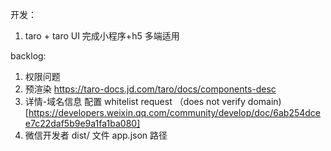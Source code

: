 开发：

1. taro + taro UI 完成小程序+h5 多端适用

backlog:

1. 权限问题
2. 预渲染 https://taro-docs.jd.com/taro/docs/components-desc
3. 详情-域名信息 配置 whitelist request （does not verify domain)[https://developers.weixin.qq.com/community/develop/doc/6ab254dcee7c22daf5b9e9a1fa1ba080]
4. 微信开发者 dist/ 文件 app.json 路径
